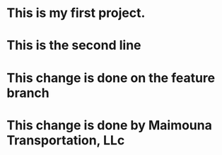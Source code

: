 # This is my first project.
# This is the second line
# This change is done on the feature branch
# This change is done by Maimouna Transportation, LLc
